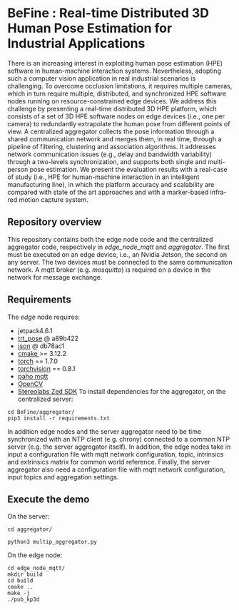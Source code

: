 # BeFine :  Real-time Distributed 3D Human Pose Estimation for Industrial Applications

There is an increasing interest in exploiting human pose estimation (HPE) software in human-machine interaction systems. Nevertheless, adopting such a computer vision application in real industrial scenarios is challenging. To overcome occlusion limitations, it requires multiple cameras, which in turn require multiple, distributed, and synchronized HPE software nodes running on resource-constrained edge devices. We address this challenge by presenting a real-time distributed 3D HPE platform, which consists of a set of 3D HPE software nodes on edge devices (i.e., one per camera) to redundantly extrapolate the human pose from different points of view.
A centralized aggregator collects the pose information through a shared communication network and merges them, in real time, through a pipeline of filtering, clustering and association algorithms. It addresses network communication issues (e.g., delay and bandwidth variability) through a two-levels synchronization, and supports both single and multi-person pose estimation. We present the evaluation results with a real-case of study (i.e., HPE for human-machine interaction in an intelligent manufacturing line), in which the platform accuracy and scalability are compared with state of the art approaches and with a marker-based infra-red motion capture system.



## Repository overview
This repository contains both the edge node code and the centralized aggregator code, respectively in *edge_node_mqtt* and *aggregator*. The first must be executed on an edge device, i.e., an Nvidia Jetson, the second on any server. The two devices must be connected to the same communication network. A mqtt broker (e.g. _mosquitto_) is required on a device in the network for message exchange.

## Requirements

The *edge* node requires:
* jetpack4.6.1 
* [trt_pose](https://github.com/NVIDIA-AI-IOT/trt_pose) @ a89b422
* [json](https://github.com/nlohmann/json) @ db78ac1
* [cmake ](https://cmake.org) >= 3.12.2
* [torch](https://catalog.ngc.nvidia.com/orgs/nvidia/containers/pytorch) == 1.7.0
* [torchvision](https://github.com/pytorch/vision) == 0.8.1 
* [paho mqtt](https://github.com/eclipse/paho.mqtt.cpp)
* [OpenCV](https://github.com/JetsonHacksNano/buildOpenCV.git) 
* [Stereolabs Zed SDK](https://www.stereolabs.com/developers/release/)
To install dependencies for the aggregator, on the centralized server:

```
cd BeFine/aggregator/
pip3 install -r requirements.txt
```

In addition edge nodes and the server aggregator need to be time synchronized with an NTP client (e.g. chrony) connected to a common NTP server (e.g. the server aggregator itself). In addition, the edge nodes take in input a configuration file with mqtt network configuration, topic, intrinsics and extrinsics matrix for common world reference. Finally, the server aggregator also need a configuration file with mqtt network configuration, input topics and aggregation settings.

## Execute the demo

On the server:

```
cd aggregator/

python3 multip_aggregator.py
```

On the edge node:

```
cd edge_node_mqtt/
mkdir build
cd build
cmake ..
make -j
./pub_kp3d 
```

